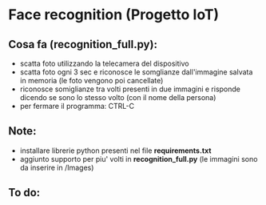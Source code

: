 # Face recognition (Progetto IoT)
## Cosa fa (recognition_full.py):
  - scatta foto utilizzando la telecamera del dispositivo
  - scatta foto ogni 3 sec e riconosce le somglianze dall'immagine salvata in memoria (le foto vengono poi cancellate)
  - riconosce somiglianze tra volti presenti in due immagini e risponde dicendo se sono lo stesso volto (con il nome della persona)
  - per fermare il programma: CTRL-C

## Note:
  - installare librerie python presenti nel file **requirements.txt**
  - aggiunto supporto per piu' volti in **recognition_full.py** (le immagini sono da inserire in /Images)

## To do:
